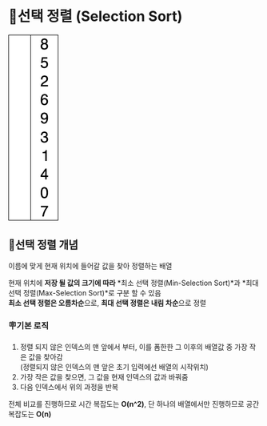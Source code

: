 # 🔑선택 정렬 (Selection Sort)

![](./img/selection.gif)

## 🎇선택 정렬 개념
이름에 맞게 현재 위치에 들어갈 값을 찾아 정렬하는 배열  

현재 위치에 **저장 될 값의 크기에 따라** *최소 선택 정렬(Min-Selection Sort)*과 *최대 선택 정렬(Max-Selection Sort)*로 구분 할 수 있음  
**최소 선택 정렬은 오름차순**으로, **최대 선택 정렬은 내림 차순**으로 정렬  

### 🪧기본 로직
1. 정렬 되지 않은 인덱스의 맨 앞에서 부터, 이를 폼한한 그 이후의 배열값 중 가장 작은 값을 찾아감  
(정렬되지 않은 인덱스의 맨 앞은 초기 입력에선 배열의 시작위치)
2. 가장 작은 값을 찾으면, 그 값을 현재 인덱스의 값과 바꿔줌  
3. 다음 인덱스에서 위의 과정을 반복  

전체 비교를 진행하므로 시간 복잡도는 **O(n^2)**, 단 하나의 배열에서만 진행하므로 공간복잡도는 **O(n)**  

